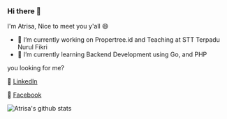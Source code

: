 ### Hi there 👋
I'm Atrisa, Nice to meet you y'all 😄


- 🔭 I’m currently working on Propertree.id and Teaching at STT Terpadu Nurul Fikri
- 🌱 I’m currently learning Backend Development using Go, and PHP

<!-- 👯 I’m looking to collaborate on ...
- 🤔 I’m looking for help with ...
- 💬 Ask me about ...
- 📫 How to reach me: ...
- 😄 Pronouns: ...
- ⚡ Fun fact: ...
-->

you looking for me?


📩 [LinkedIn](https://linkedin.com/in/cookie1599/)

📩 [Facebook](https://www.facebook.com/atrisa.hidayah/)


![Atrisa's github stats](https://github-readme-stats.vercel.app/api?username=cookie1599&show_icons=true&theme=cobalt)
